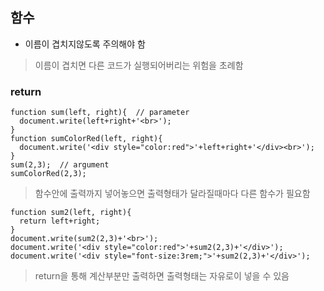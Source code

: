 ## 함수
- 이름이 겹치지않도록 주의해야 함
> 이름이 겹치면 다른 코드가 실행되어버리는 위험을 초례함
### return
```
function sum(left, right){  // parameter
  document.write(left+right+'<br>');
}
function sumColorRed(left, right){
  document.write('<div style="color:red">'+left+right+'</div><br>');
}
sum(2,3);  // argument
sumColorRed(2,3);
```
> 함수안에 출력까지 넣어놓으면 출력형태가 달라질때마다 다른 함수가 필요함
```
function sum2(left, right){
  return left+right;
}
document.write(sum2(2,3)+'<br>');
document.write('<div style="color:red">'+sum2(2,3)+'</div>');
document.write('<div style="font-size:3rem;">'+sum2(2,3)+'</div>');
```
> return을 통해 계산부분만 출력하면 출력형태는 자유로이 넣을 수 있음
